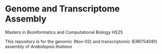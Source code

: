 # Genome and Transcriptome Assembly

Masters in Bioinformatics and Computational Biology HS25

This repository is for the genomic (Nov-02) and transcriptomic (ERR754081) assembly of *Arabidopsis thaliana* 
